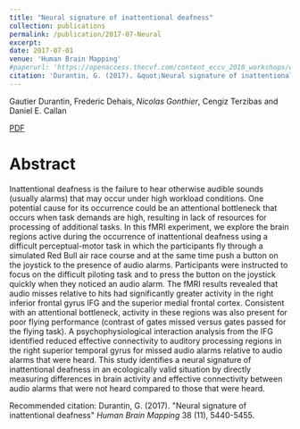 ```yaml
---
title: "Neural signature of inattentional deafness"
collection: publications
permalink: /publication/2017-07-Neural
excerpt:
date: 2017-07-01
venue: 'Human Brain Mapping'
#paperurl: 'https://openaccess.thecvf.com/content_eccv_2018_workshops/w13/html/Gonthier_Weakly_Supervised_Object_Detection_in_Artworks_ECCVW_2018_paper.html'
citation: 'Durantin, G. (2017). &quot;Neural signature of inattentional deafness&quot; <i>Human Brain Mapping</i>.'
---
```


 Gautier Durantin, Frederic Dehais, *Nicolas Gonthier*, Cengiz Terzibas and Daniel E. Callan

[PDF](http://oatao.univ-toulouse.fr/18218/1/Durantin_18218.pdf)

Abstract
======

Inattentional deafness is the failure to hear otherwise audible sounds (usually alarms) that may occur under high workload conditions. One potential cause for its occurrence could be an attentional bottleneck that occurs when task demands are high, resulting in lack of resources for processing of additional tasks. In this fMRI experiment, we explore the brain regions active during the occurrence of inattentional deafness using a difficult perceptual-motor task in which the participants fly through a simulated Red Bull air race course and at the same time push a button on the joystick to the presence of audio alarms. Participants were instructed to focus on the difficult piloting task and to press the button on the joystick quickly when they noticed an audio alarm. The fMRI results revealed that audio misses relative to hits had significantly greater activity in the right inferior frontal gyrus IFG and the superior medial frontal cortex. Consistent with an attentional bottleneck, activity in these regions was also present for poor flying performance (contrast of gates missed versus gates passed for the flying task). A psychophysiological interaction analysis from the IFG identified reduced effective connectivity to auditory processing regions in the right superior temporal gyrus for missed audio alarms relative to audio alarms that were heard. This study identifies a neural signature of inattentional deafness in an ecologically valid situation by directly measuring differences in brain activity and effective connectivity between audio alarms that were not heard compared to those that were heard.


Recommended citation: Durantin, G. (2017). "Neural signature of inattentional deafness" <i>Human Brain Mapping</i> 38 (11), 5440-5455.
